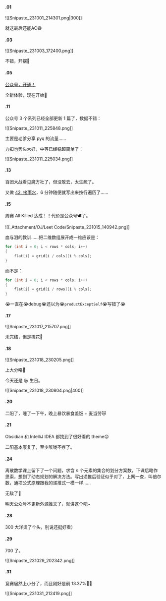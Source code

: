 #### .01

![[Snipaste_231001_214301.png|300]]

就这最后还能AC😅

#### .03

![[Snipaste_231003_172400.png]]

不错，开摆🍻

#### .05

[公众号，开通！](https://mp.weixin.qq.com/s/SH808rIBVK-qH8Aqo4ePeQ)

全新体验，现在开始🌈

#### .11

公众号 3 个系列已经全部更新 1 篇了，数据不错：

![[Snipaste_231011_225848.png]]

主要是老爹分享 pyq 的流量……

力扣也势头大好，中等已经稳超简单了：

![[Snipaste_231011_225034.png]]

#### .13

百团大战看见魔方社了，但没敢去，太生疏了。

又做 [42. 接雨水](https://leetcode.cn/problems/trapping-rain-water/)，6 分钟随便就写出来按行遍历了……

#### .15

周赛 All Killed 达成！！代价是公众号🕊了。

![[_Attachment/OJ/Leet Code/Snipaste_231015_140942.png]]

血与泪的教训……把二维数组展开成一维应该是：

```java
for (int i = 0; i < rows * cols; i++)
{
	flat[i] = grid[i / cols][i % cols];
}
```

而不是：

```java
for (int i = 0; i < rows * cols; i++)
{
	flat[i] = grid[i / rows][i % cols];
}
```

😭一直在😭debug😭还以为😭`productExceptSelf`😭写错了😭

#### .17

![[Snipaste_231017_215707.png]]

未完结，但是撒花🎉

#### .18

![[Snipaste_231018_230205.png]]

上大分咯🥳

今天还是 ljy 生日。

![[Snipaste_231018_230804.png|400]]

#### .20

二阳了，睡了一下午，晚上暴饮暴食盖饭 + 麦当劳😿

#### .21

Obsidian 和 IntelliJ IDEA 都找到了很好看的 theme😍

二阳基本康复了，至少喉咙不疼了。

#### .24

离散数学课上留下了一个问题，求含 $n$ 个元素的集合的划分方案数，下课后略作思索，想到了动态规划的解决方法。写出递推后验证似乎对了，上网一查，叫倍尔数，通项公式原理跟我的递推式一模一样……

无敌了🥲

明天公众号不更新外源推文了，就讲这个吧~

#### .28

300 大洋烫了个头，别说还挺好看）

#### .29

700 了。

![[Snipaste_231029_202342.png]]

#### .31

竞赛居然上小分了，而且刚好是前 13.37%😶‍🌫️

![[Snipaste_231031_212419.png]]
